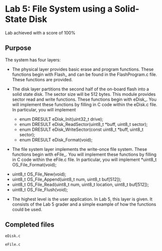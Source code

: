 # Lab 5: File System using a Solid-State Disk

Lab achieved with a score of 100%

## Purpose

The system has four layers:

- The physical layer provides basic erase and program functions. These functions begin with Flash_ and can be found in the FlashProgram.c file. These functions are provided.

- The disk layer partitions the second half of the on-board flash into a solid state disk. The sector size will be 512 bytes. This module provides sector read and write functions. These functions begin with eDisk_. You will implement these functions by filling in C code within the eDisk.c file. In particular, you will implement
  * enum DRESULT eDisk_Init(uint32_t drive);
  * enum DRESULT eDisk_ReadSector(uint8_t *buff, uint8_t sector);
  * enum DRESULT eDisk_WriteSector(const uint8_t *buff, uint8_t sector);
  * enum DRESULT eDisk_Format(void);

- The file system layer implements the write-once file system. These functions begin with eFile_. You will implement these functions by filling in C code within the eFile.c file. In particular, you will implement
*uint8_t OS_File_Format(void);
 * uint8_t OS_File_New(void);
 * uint8_t OS_File_Append(uint8_t num, uint8_t buf[512]);
 * uint8_t OS_File_Read(uint8_t num, uint8_t location, uint8_t buf[512]);
 * uint8_t OS_File_Flush(void);

- The highest level is the user application. In Lab 5, this layer is given. It consists of the Lab 5 grader and a simple example of how the functions could be used.

## Completed files

`eDisk.c`

`eFile.c`
